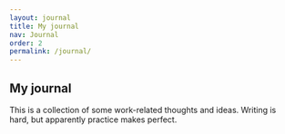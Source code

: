 ```yaml
---
layout: journal
title: My journal
nav: Journal
order: 2
permalink: /journal/
---
```


## My journal

This is a collection of some work-related thoughts and ideas. Writing is hard, but apparently practice makes perfect.
